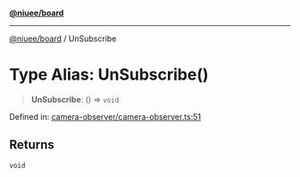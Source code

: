 [**@niuee/board**](../README.md)

***

[@niuee/board](../globals.md) / UnSubscribe

# Type Alias: UnSubscribe()

> **UnSubscribe**: () => `void`

Defined in: [camera-observer/camera-observer.ts:51](https://github.com/niuee/board/blob/d74620e4e63da3004adfc7105b7f1136fce9577c/src/camera-observer/camera-observer.ts#L51)

## Returns

`void`
